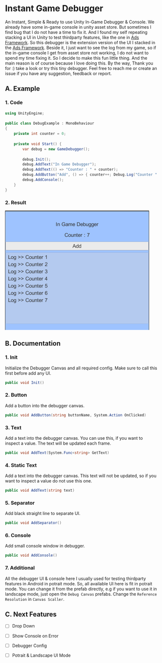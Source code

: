 # Instant Game Debugger
An Instant, Simple &amp; Ready to use Unity In-Game Debugger &amp; Console. We already have some in-game console in unity asset store. But sometimes I find bug that I do not have a time to fix it. And I found my self repeating stacking a UI in Unity to test thirdparty features, like the one in [Ads Framework](https://github.com/AmdHamdani/Ads-Framework). So this debugger is the extension version of the UI I stacked in the [Ads Framework](https://github.com/AmdHamdani/Ads-Framework). Beside it, I just want to see the log from my game, so if the in-game console I get from asset store not working, I do not want to spend my time fixing it. So I decide to make this fun little thing. And the main reason is of course because I love doing this. By the way, Thank you for :) take a look or try this tiny debugger. Feel free to reach me or create an issue if you have any suggestion, feedback or report.

## A. Example

### 1. Code 

```c#
using UnityEngine;

public class DebugExample : MonoBehaviour
{
    private int counter = 0;
    
    private void Start() {
        var debug = new GameDebugger();

        debug.Init();
        debug.AddText("In Game Debugger");
        debug.AddText(() => "Counter : " + counter);
        debug.AddButton("Add", () => { counter++; Debug.Log("Counter " + counter); });
        debug.AddConsole();
    }
}
```

### 2. Result

![example](https://github.com/AmdHamdani/Instant-Game-Debugger/blob/develop/images/example.png)

## B. Documentation

### 1. Init

Initialize the Debugger Canvas and all required config. Make sure to call this first before add any UI.

```c#
public void Init()
```

### 2. Button

Add a button into the debugger canvas.

```c#
public void AddButton(string buttonName, System.Action OnClicked)
```

### 3. Text

Add a text into the debugger canvas. You can use this, if you want to inspect a value. The text will be updated each frame.

```c#
public void AddText(System.Func<string> GetText)
```

### 4. Static Text

Add a text into the debugger canvas. This text will not be updated, so if you want to inspect a value do not use this one.

```c#
public void AddText(string text)
```

### 5. Separator

Add black straight line to separate UI.

```c#
public void AddSeparator()
```

### 6. Console

Add small console window in debugger.

```c#
public void AddConsole()
```

### 7. Additional

All the debugger UI & console here I usually used for testing thirdparty features in Android in potrait mode. So, all available UI here is fit in potrait mode. You can change it from the prefab directly, e.g if you want to use it in landscape mode, just open the `Debug Canvas` prefabs. Change the `Reference Resolution` in `Canvas Scaller`.

## C. Next Features

- [ ] Drop Down
- [ ] Show Console on Error
- [ ] Debugger Config
- [ ] Potrait & Landscape UI Mode

